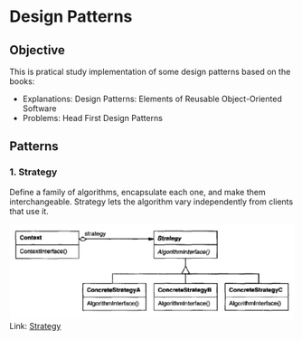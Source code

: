 # Design Patterns

## Objective
This is pratical study implementation of some design patterns based on the books:  
- Explanations: Design Patterns: Elements of Reusable Object-Oriented Software
- Problems: Head First Design Patterns


## Patterns
### 1. Strategy
Define a family of algorithms, encapsulate each one, and make them interchangeable. Strategy lets the algorithm vary independently from clients that use it.

![image](./images/strategy/structure.png)
Link: [Strategy](./patterns/strategy/strategy.md)
